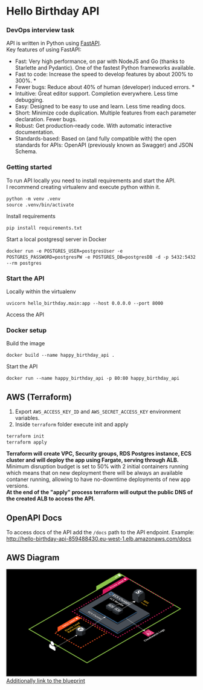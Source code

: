 # Hello Birthday API
### DevOps interview task

API is written in Python using [FastAPI](https://fastapi.tiangolo.com/).  
Key features of using FastAPI:  
- Fast: Very high performance, on par with NodeJS and Go (thanks to Starlette and Pydantic). One of the fastest Python frameworks available.
- Fast to code: Increase the speed to develop features by about 200% to 300%. *
- Fewer bugs: Reduce about 40% of human (developer) induced errors. *
- Intuitive: Great editor support. Completion everywhere. Less time debugging.
- Easy: Designed to be easy to use and learn. Less time reading docs.
- Short: Minimize code duplication. Multiple features from each parameter declaration. Fewer bugs.
- Robust: Get production-ready code. With automatic interactive documentation.
- Standards-based: Based on (and fully compatible with) the open standards for APIs: OpenAPI (previously known as Swagger) and JSON Schema.


### Getting started
To run API locally you need to install requirements and start the API.  
I recommend creating virtualenv and execute python within it.
```
python -m venv .venv
source .venv/bin/activate
```
Install requirements
```
pip install requirements.txt
```
Start a local postgresql server in Docker
```
docker run -e POSTGRES_USER=postgresUser -e POSTGRES_PASSWORD=postgresPW -e POSTGRES_DB=postgresDB -d -p 5432:5432 --rm postgres
```
### Start the API
Locally within the virtualenv
```
uvicorn hello_birthday.main:app --host 0.0.0.0 --port 8000
```

Access the API
### Docker setup
Build the image
```
docker build --name happy_birthday_api .
```
Start the API
```
docker run --name happy_birthday_api -p 80:80 happy_birthday_api
```

## AWS (Terraform)
1. Export `AWS_ACCESS_KEY_ID` and `AWS_SECRET_ACCESS_KEY` environment variables.  
2. Inside `terraform` folder execute init and apply
```
terraform init
terraform apply
```
**Terraform will create VPC, Security groups, RDS Postgres instance, ECS cluster and will deploy the app using Fargate, serving through ALB.**  
Minimum disruption budget is set to 50% with 2 initial containers running which means that on new deployment there will be always an available contaner running, allowing to have no-downtime deployments of new app versions.  
**At the end of the "apply" process terraform will output the public DNS of the created ALB to access the API.**
## OpenAPI Docs
To access docs of the API add the `/docs` path to the API endpoint.
Example:
http://hello-birthday-api-859488430.eu-west-1.elb.amazonaws.com/docs

## AWS Diagram
![](img/diagram.png)
[Additionally link to the blueprint](https://app.cloudcraft.co/view/2a10e6f1-5666-42f2-aec7-6eda91e160c8?key=c8e5417a-91f0-476b-bf58-272a2e304d9e&interactive=true&embed=true)